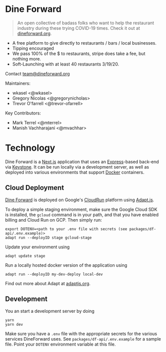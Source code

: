 # Dine Forward

> An open collective of badass folks who want to help the restaurant industry during these trying COVID-19 times.  Check it out at [dineforward.org](https://dineforward.org).

- A free platform to give directly to restaurants / bars / local businesses.
- Tipping encouraged
- We pass 100% of the \$ to restaurants, stripe does take a fee, but nothing more.
- Soft-Launching with at least 40 restaurants 3/19/20.

Contact team@dineforward.org

Maintainers:

- wkasel <@wkasel>
- Gregory Nicolas <@gregorynicholas>
- Trevor O'farrell <@trevor-ofarrell>

Key Contributors:

- Mark Terrel <@mterrel>
- Manish Vachharajani <@mvachhar>


# Technology

Dine Forward is a [Next.js](https://nextjs.org) application that uses an [Express](https://expressjs.com)-based back-end via [Keystone](https://keystonejs.com).  It can be run locally via a development server, as well as deployed into various environments that support [Docker](https://docker.com) containers.

## Cloud Deployment

[Dine Forward](https://dineforward.org) is deployed on Google's [CloudRun](https://cloud.google.com/run) platform using [Adapt.js](https://adaptjs.org).

To deploy a simple staging environment, make sure the Google Cloud SDK is installed, the `gcloud` command is in your path, and that you have enabled billing and Cloud Run on GCP.  Then simply run:

```shell
export DOTENV=<path to your .env file with secrets (see packages/df-api/.env.example)>
adapt run --deployID stage gcloud-stage
```

Update your environment using
```shell
adapt update stage
```

Run a locally hosted docker version of the application using
```shell
adapt run --deployID my-dev-deploy local-dev
```

Find out more about Adapt at [adaptjs.org](https://adaptjs.org).

## Development

You an start a development server by doing
```shell
yarn
yarn dev
```

Make sure you have a `.env` file with the appropriate secrets for the various services DineForward uses.  See `packages/df-api/.env.example` for a sample file.  Point your `DOTENV` environment variable at this file.
